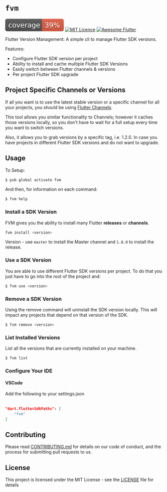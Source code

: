 # `fvm`

![Coverage](coverage_badge.svg?sanitize=true) [![MIT Licence](https://badges.frapsoft.com/os/mit/mit.svg?v=103)](https://opensource.org/licenses/mit-license.php) [![Awesome Flutter](https://img.shields.io/badge/Awesome-Flutter-blue.svg?longCache=true&style=flat-square)](https://github.com/Solido/awesome-flutter)

Flutter Version Management: A simple cli to manage Flutter SDK versions.

Features:

* Configure Flutter SDK version per project
* Ability to install and cache multiple Flutter SDK Versions
* Easily switch between Flutter channels & versions
* Per project Flutter SDK upgrade

## Project Specific Channels or Versions

If all you want is to use the latest stable version or a specific channel for all your projects, you should be using [Flutter Channels](https://github.com/flutter/flutter/wiki/Flutter-build-release-channels).

This tool allows you similar functionality to Channels; however it caches those versions locally, so you don't have to wait for a full setup every time you want to switch versions.

Also, it allows you to grab versions by a specific tag, i.e. 1.2.0. In case you have projects in different Flutter SDK versions and do not want to upgrade.

## Usage

To Setup:

```bash
$ pub global activate fvm
```

And then, for information on each command:

```bash
$ fvm help
```

### Install a SDK Version

FVM gives you the ability to install many Flutter **releases** or **channels**.

```bash
fvm install <version>
```

Version - use `master` to install the Master channel and `1.8.0` to install the release.

### Use a SDK Version

You are able to use different Flutter SDK versions per project. To do that you just have to go into the root of the project and:

```bash
$ fvm use <version>
```

### Remove a SDK Version

Using the remove command will uninstall the SDK version locally. This will impact any projects that depend on that version of the SDK.

```bash
$ fvm remove <version>
```

### List Installed Versions

List all the versions that are currently installed on your machine.

```bash
$ fvm list
```

### Configure Your IDE
#### VSCode
Add the following to your settings.json

```json

"dart.flutterSdkPaths": [
    "fvm"
]
```

## Contributing

Please read [CONTRIBUTING.md](https://gist.github.com/PurpleBooth/b24679402957c63ec426) for details on our code of conduct, and the process for submitting pull requests to us.

## License

This project is licensed under the MIT License - see the [LICENSE](LICENSE) file for details
